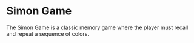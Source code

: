 # Simon Game

The Simon Game is a classic memory game where the player must recall and repeat a sequence of colors.